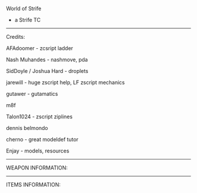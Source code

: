 World of Strife

- a Strife TC

-------------------------------------------
Credits:

AFAdoomer - zcsript ladder

Nash Muhandes - nashmove, pda

SidDoyle / Joshua Hard - droplets

jarewill - huge zscript help, LF zscript mechanics

gutawer - gutamatics

m8f

Talon1024 - zscript ziplines

dennis belmondo

cherno - great modeldef tutor

Enjay - models, resources


-------------------------------------------

WEAPON INFORMATION:

-------------------------------------------
ITEMS INFORMATION:


